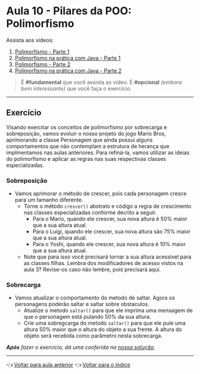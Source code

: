 # Aula 10 - Pilares da POO: Polimorfismo

Assista aos vídeos: 

  1. [Polimorfismo - Parte 1](https://youtu.be/9-3-RMEMcq4?t=35)
  1. [Polimorfismo na prática com Java - Parte 1](https://youtu.be/NctjqlfKC0U?t=33)
  1. [Polimorfismo - Parte 2](https://youtu.be/hYek1xqWzgs?t=35)
  1. [Polimorfismo na prática com Java - Parte 2](https://youtu.be/b7xGYh3NHZU?t=34)

> É **#fundamental** que você assista ao vídeo. É **#opcional** _(embora bem interessante)_ que você faça o exercício.

---

## Exercício

Visando exercitar os conceitos de polimorfismo por sobrecarga e sobreposição, vamos evoluir o nosso projeto do jogo Mario Bros, aprimorando a classe Personagem que ainda possui alguns comportamentos que não contemplam a estrutura de herança que implmentamos nas aulas anteriores. Para refiná-la, vamos utilizar as ideias do polimorfismo e aplicar as regras nas suas respectivas classes especializadas.

### Sobreposição
* Vamos aprimorar o método de crescer, pois cada personagem cresce para um tamanho diferente.
  * Torne o método `crescer()` abstrato e código a regra de crescimento nas classes especializadas conforme decrito a seguir.
    * Para o Mario, quando ele crescer, sua nova altura é 50% maior que a sua altura atual.
    * Para o Luigi, quando ele crescer, sua nova altura são 75% maior que a sua altura atual.
    * Para o Yoshi, quando ele crescer, sua nova altura é 10% maior que a sua altura atual.
  * Note que para isso você precisará tornar a sua altura acessível para as classes filhas. Lembra dos modificadores de acesso vistos na aula 3? Revise-os caso não lembre, pois precisará aqui.

### Sobrecarga
* Vamos atualizar o comportamento do metodo de saltar. Agora os personagens poderão saltar e saltar sobre obstaculos.
  * Atualize o metodo `saltar()` para que ele imprima uma mensagem de que o personagem está pulando 50% da sua altura.
  * Crie uma sobregcarga do metodo `saltar()` para que ele pule uma altura 50% maior que o altura do objeto a sua frente. A altura do objeto será recebida como parâmetro nesta sobrecarga.

_**Após** fazer o exercício, dá uma conferida na [nossa solução](resolucao.md)._

---

👈 [Voltar para aula anterior](../aula09/aula.md)
👈 [Voltar para o índice](../README.md)